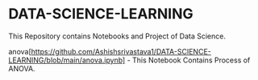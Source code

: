 # DATA-SCIENCE-LEARNING
This Repository contains Notebooks and Project of Data Science. 

anova[https://github.com/Ashishsrivastava1/DATA-SCIENCE-LEARNING/blob/main/anova.ipynb] - This Notebook Contains Process of ANOVA.
